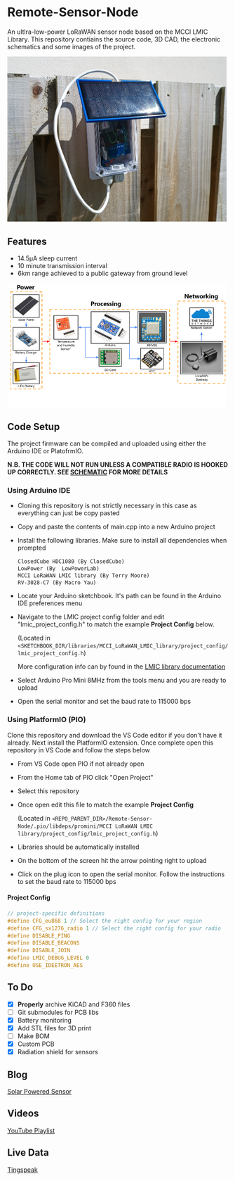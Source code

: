 # Remote-Sensor-Node

An ultlra-low-power LoRaWAN sensor node based on the MCCI LMIC Library. This repository contiains the source code, 3D CAD, the electronic schematics and some images of the project.

<img src="Images/Sensor%20node%20outdoors.jpg" alt="Sensor node outdoors with solar panel" width="500px"></a>

## Features

- 14.5μA sleep current
- 10 minute transmission interval
- 6km range achieved to a public gateway from ground level

<img src="Images\Project Overview 3.png" alt="Block diagram of project spilt into three main sections. Power, Processing and Networking" width=500></a>

## Code Setup

The project firmware can be compiled and uploaded using either the Arduino IDE or PlatofrmIO.

**N.B. THE CODE WILL NOT RUN UNLESS A COMPATIBLE RADIO IS HOOKED UP CORRECTLY. SEE [SCHEMATIC](./Design%20Files/Electronics%20Design/schematic.pdf) FOR MORE DETAILS**

### Using Arduino IDE

- Cloning this repository is not strictly necessary in this case as everything can just be copy pasted
- Copy and paste the contents of main.cpp into a new Arduino project
- Install the following libraries. Make sure to install all dependencies when prompted

    ```text
    ClosedCube HDC1080 (By ClosedCube)
    LowPower (By  LowPowerLab)
    MCCI LoRaWAN LMIC library (By Terry Moore)
    RV-3028-C7 (By Macro Yau)
    ```

- Locate your Arduino sketchbook. It's path can be found in the Arduino IDE preferences menu
- Navigate to the LMIC project config folder and edit "lmic_project_config.h" to match the example **Project Config** below.

    (Located in `<SKETCHBOOK_DIR/libraries/MCCI_LoRaWAN_LMIC_library/project_config/lmic_project_config.h`)

    More configuration info can by found in the [LMIC library documentation](https://github.com/mcci-catena/arduino-lmic)
- Select Arduino Pro Mini 8MHz from the tools menu and you are ready to upload
- Open the serial monitor and set the baud rate to 115000 bps

### Using PlatformIO (PIO)

Clone this repository and download the VS Code editor if you don't have it already. Next install the PlatformIO extension. Once complete open this repository in VS Code and follow the steps below

- From VS Code open PIO if not already open
- From the Home tab of PIO click "Open Project"
- Select this repository
- Once open edit this file to match the example **Project Config**

    (Located in `<REPO_PARENT_DIR>/Remote-Sensor-Node/.pio/libdeps/promini/MCCI LoRaWAN LMIC library/project_config/lmic_project_config.h`)
- Libraries should be automatically installed
- On the bottom of the screen hit the arrow pointing right to upload
- Click on the plug icon to open the serial monitor. Follow the instructions to set the baud rate to 115000 bps

#### **Project Config**

```cpp
// project-specific definitions
#define CFG_eu868 1 // Select the right config for your region
#define CFG_sx1276_radio 1 // Select the right config for your radio
#define DISABLE_PING
#define DISABLE_BEACONS
#define DISABLE_JOIN
#define LMIC_DEBUG_LEVEL 0
#define USE_IDEETRON_AES
```

## To Do

- [X] **Properly** archive KiCAD and F360 files
- [ ] Git submodules for PCB libs
- [X] Battery monitoring
- [X] Add STL files for 3D print
- [ ] Make BOM
- [X] Custom PCB
- [X] Radiation shield for sensors

## Blog

[Solar Powered Sensor](https://ugo-uzoukwu.blogspot.com/)

## Videos

[YouTube Playlist](https://www.youtube.com/playlist?list=PLkDD2GJCGW-Zxzu5pHdPQPp9Yhqgw_unU)

## Live Data

[Tingspeak](https://thingspeak.com/channels/1655776/)
